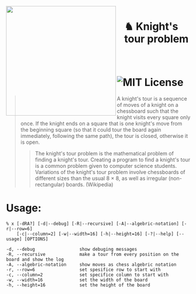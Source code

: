 

<img src="https://upload.wikimedia.org/wikipedia/commons/d/da/Knight%27s_tour_anim_2.gif" align="left" width="300px" height="300px"/>
<img align="left" width="0" height="192px" hspace="10"/>

# ♞ Knight's tour problem ![MIT License](https://img.shields.io/codeship/d6c1ddd0-16a3-0132-5f85-2e35c05e22b1.svg?maxAge=2592000)


 > A knight's tour is a sequence of moves of a knight on a chessboard such that the knight visits every square only once. If the knight ends on a square that is one knight's move from the beginning square (so that it could tour the board again immediately, following the same path), the tour is closed, otherwise it is open.
> > The knight's tour problem is the mathematical problem of finding a knight's tour. Creating a program to find a knight's tour is a common problem given to computer science students. Variations of the knight's tour problem involve chessboards of different sizes than the usual 8 × 8, as well as irregular (non-rectangular) boards. (Wikipedia)

# Usage:
    % x [-dRA?] [-d|--debug] [-R|--recursive] [-A|--algebric-notation] [-r|--row=6]
        [-c|--column=2] [-w|--width=16] [-h|--height=16] [-?|--help] [--usage] [OPTIONS]
    
    -d, --debug                 show debuging messages
    -R, --recursive             make a tour from every position on the board and show the log
    -A, --algebric-notation     show moves as chess algebric notation
    -r, --row=6                 set spesifice row to start with
    -c, --column=2              set specifice column to start with
    -w, --width=16              set the width of the board
    -h, --height=16             set the height of the board

  


